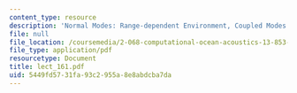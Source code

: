 ```yaml
---
content_type: resource
description: 'Normal Modes: Range-dependent Environment, Coupled Modes'
file: null
file_location: /coursemedia/2-068-computational-ocean-acoustics-13-853-spring-2003/5449fd5731fa93c2955a8e8abdcba7da_lect_161.pdf
file_type: application/pdf
resourcetype: Document
title: lect_161.pdf
uid: 5449fd57-31fa-93c2-955a-8e8abdcba7da
---
```

